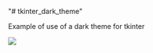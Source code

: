 "# tkinter_dark_theme" 

Example of use of a dark theme for tkinter

![](https://pythonprogramming.altervista.org/wp-content/uploads/2021/05/image-16.png)
